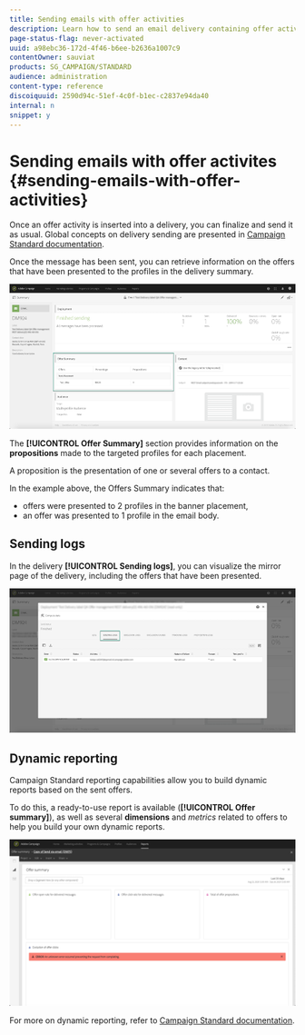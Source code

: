 ```yaml
---
title: Sending emails with offer activities
description: Learn how to send an email delivery containing offer activities.
page-status-flag: never-activated
uuid: a98ebc36-172d-4f46-b6ee-b2636a1007c9
contentOwner: sauviat
products: SG_CAMPAIGN/STANDARD
audience: administration
content-type: reference
discoiquuid: 2590d94c-51ef-4c0f-b1ec-c2837e94da40
internal: n
snippet: y
---
```


# Sending emails with offer activites {#sending-emails-with-offer-activities}

Once an offer activity is inserted into a delivery, you can finalize and send it as usual. Global concepts on delivery sending are presented in [Campaign Standard documentation](https://docs.adobe.com/content/help/en/campaign-standard/using/testing-and-sending/get-started-sending-messages.html).

Once the message has been sent, you can retrieve information on the offers that have been presented to the profiles in the delivery summary.

![](assets/offers_deliverysent1.png)

The **[!UICONTROL Offer Summary]** section provides information on the **propositions** made to the targeted profiles for each placement.

A proposition is the presentation of one or several offers to a contact.

In the example above, the Offers Summary indicates that:

* offers were presented to 2 profiles in the banner placement,
* an offer was presented to 1 profile in the email body.

<!--
Basically for any placement, the total propositions will be equal to the audience profile count but if there are say 4 offers delivered at a placement, then the total propositions will get divided in those 4 offers and the percentage split is not fixed but epends on decisioning. In the screen attached, only 1 profile was sent email and he received fallback offer at that placement which is why you are seeing 1 proposition as 100%.)
-->

## Sending logs

In the delivery **[!UICONTROL Sending logs]**, you can visualize the mirror page of the delivery, including the offers that have been presented.

![](assets/offers_deliverysent2.png)

## Dynamic reporting

Campaign Standard reporting capabilities allow you to build dynamic reports based on the sent offers.

To do this, a ready-to-use report is available (**[!UICONTROL Offer summary]**), as well as several **dimensions** and *metrics* related to offers to help you build your own dynamic reports.

![](assets/reporting.png)

For more on dynamic reporting, refer to [Campaign Standard documentation](https://docs.adobe.com/content/help/en/campaign-standard/using/reporting/get-started-reporting.html).

<!--Mukul Gupta and/or I will supply you with this info (screen)-->

<!--see ram for reporting on reporting using platform capabilitie-->